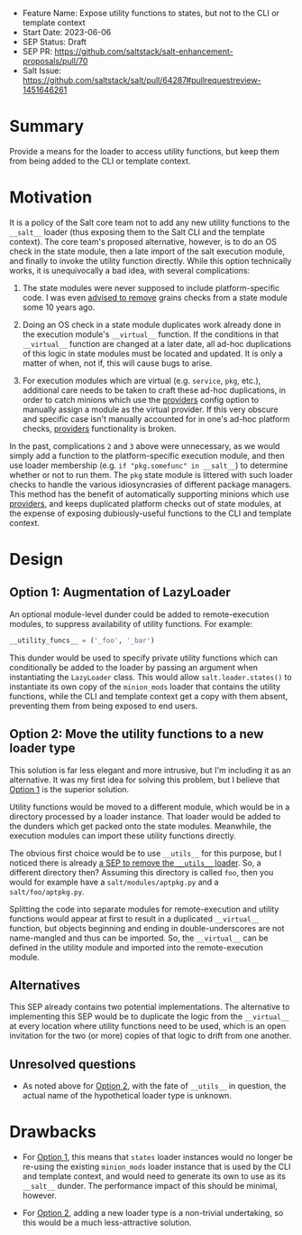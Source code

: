 - Feature Name: Expose utility functions to states, but not to the CLI or template context
- Start Date: 2023-06-06
- SEP Status: Draft
- SEP PR: https://github.com/saltstack/salt-enhancement-proposals/pull/70
- Salt Issue: https://github.com/saltstack/salt/pull/64287#pullrequestreview-1451646261

# Summary
[summary]: #summary

Provide a means for the loader to access utility functions, but keep them from
being added to the CLI or template context.

# Motivation
[motivation]: #motivation

It is a policy of the Salt core team not to add any new utility functions to
the `__salt__` loader (thus exposing them to the Salt CLI and the template
context). The core team's proposed alternative, however, is to do an OS check
in the state module, then a late import of the salt execution module, and
finally to invoke the utility function directly. While this option technically
works, it is unequivocally a bad idea, with several complications:

1. The state modules were never supposed to include platform-specific code. I
   was even [advised to
   remove](https://github.com/saltstack/salt/pull/3019#issuecomment-11680999)
   grains checks from a state module some 10 years ago.

2. Doing an OS check in a state module duplicates work already done in the
   execution module's `__virtual__` function. If the conditions in that
   `__virtual__` function are changed at a later date, all ad-hoc duplications
   of this logic in state modules must be located and updated. It is only a
   matter of when, not if, this will cause bugs to arise.

3. For execution modules which are virtual (e.g. `service`, `pkg`, etc.),
   additional care needs to be taken to craft these ad-hoc duplications, in
   order to catch minions which use the
   [providers](https://docs.saltproject.io/en/latest/ref/configuration/minion.html#providers)
   config option to manually assign a module as the virtual provider. If this
   very obscure and specific case isn't manually accounted for in one's ad-hoc
   platform checks,
   [providers](https://docs.saltproject.io/en/latest/ref/configuration/minion.html#providers)
   functionality is broken.

In the past, complications `2` and `3` above were unnecessary, as we would
simply add a function to the platform-specific execution module, and then use
loader membership (e.g. `if "pkg.somefunc" in __salt__`) to determine whether
or not to run them. The `pkg` state module is littered with such loader checks
to handle the various idiosyncrasies of different package managers. This method
has the benefit of automatically supporting minions which use
[providers](https://docs.saltproject.io/en/latest/ref/configuration/minion.html#providers),
and keeps duplicated platform checks out of state modules, at the expense of
exposing dubiously-useful functions to the CLI and template context.

# Design
[design]: #detailed-design

## Option 1: Augmentation of LazyLoader

An optional module-level dunder could be added to remote-execution modules, to
suppress availability of utility functions. For example:

```python
__utility_funcs__ = ('_foo', '_bar')
```

This dunder would be used to specify private utility functions which can
conditionally be added to the loader by passing an argument when instantiating
the `LazyLoader` class. This would allow `salt.loader.states()` to instantiate
its own copy of the `minion_mods` loader that contains the utility functions,
while the CLI and template context get a copy with them absent, preventing them
from being exposed to end users.

## Option 2: Move the utility functions to a new loader type

This solution is far less elegant and more intrusive, but I'm including it as
an alternative. It was my first idea for solving this problem, but I believe
that [Option 1](#option-1-augmentation-of-lazyloader) is the superior solution.

Utility functions would be moved to a different module, which would be in a
directory processed by a loader instance. That loader would be added to the
dunders which get packed onto the state modules.  Meanwhile, the execution
modules can import these utility functions directly.

The obvious first choice would be to use `__utils__` for this purpose, but I
noticed there is already [a SEP to remove the `__utils__`
loader](https://github.com/saltstack/salt-enhancement-proposals/pull/66). So,
a different directory then? Assuming this directory is called `foo`, then you
would for example have a `salt/modules/aptpkg.py` and a `salt/foo/aptpkg.py`.

Splitting the code into separate modules for remote-execution and utility
functions would appear at first to result in a duplicated `__virtual__`
function, but objects beginning and ending in double-underscores are not
name-mangled and thus can be imported. So, the `__virtual__` can be defined in
the utility module and imported into the remote-execution module.

## Alternatives
[alternatives]: #alternatives

This SEP already contains two potential implementations. The alternative to
implementing this SEP would be to duplicate the logic from the `__virtual__` at
every location where utility functions need to be used, which is an open
invitation for the two (or more) copies of that logic to drift from one
another.

## Unresolved questions
[unresolved]: #unresolved-questions

- As noted above for [Option
  2](#option-2-move-the-utility-functions-to-a-new-loader-type), with the fate
  of `__utils__` in question, the actual name of the hypothetical loader type
  is unknown.

# Drawbacks
[drawbacks]: #drawbacks

- For [Option 1](#option-1-augmentation-of-lazyloader), this means that
  `states` loader instances would no longer be re-using the existing
  `minion_mods` loader instance that is used by the CLI and template context,
  and would need to generate its own to use as its `__salt__` dunder. The
  performance impact of this should be minimal, however.

- For [Option 2](#option-2-move-the-utility-functions-to-a-new-loader-type),
  adding a new loader type is a non-trivial undertaking, so this would be a
  much less-attractive solution.
